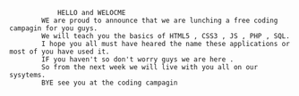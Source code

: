                HELLO and WELOCME
            WE are proud to announce that we are lunching a free coding campagin for you guys.
            We will teach you the basics of HTML5 , CSS3 , JS , PHP , SQL.
            I hope you all must have heared the name these applications or most of you have used it.
            IF you haven't so don't worry guys we are here . 
            So from the next week we will live with you all on our sysytems.
            BYE see you at the coding campagin

